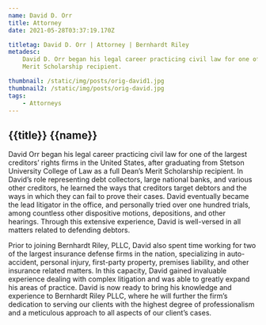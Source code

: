 ```yaml
---
name: David D. Orr
title: Attorney
date: 2021-05-28T03:37:19.170Z

titletag: David D. Orr | Attorney | Bernhardt Riley
metadesc:
    David D. Orr began his legal career practicing civil law for one of the largest creditors’ rights firms in the United States, after graduating from Stetson University College of Law as a full Dean’s
    Merit Scholarship recipient.

thumbnail: /static/img/posts/orig-david1.jpg
thumbnail2: /static/img/posts/orig-david.jpg
tags:
    - Attorneys
---
```


<div class="text-lg max-w-prose mx-auto">
  <h2 class="pt-12">
    <span class="block text-base text-center text-br-300 font-semibold tracking-wide uppercase">{{title}}</span>
    <span class="mt-2 block text-3xl text-center leading-8 font-extrabold tracking-tight text-br-900 sm:text-4xl">{{name}}</span>
  </h2>
  <p class="mt-8 text-xl text-gray-500 leading-8">David Orr began his legal career practicing civil law for one of the largest creditors’ rights firms in the United States, after graduating from Stetson University College of Law as a full Dean’s Merit Scholarship recipient. In David’s role representing debt collectors, large national banks, and various other creditors, he learned the ways that creditors target debtors and the ways in which they can fail to prove their cases. David eventually became the lead litigator in the office, and personally tried over one hundred trials, among countless other dispositive motions, depositions, and other hearings. Through this extensive experience, David is well-versed in all matters related to defending debtors.</p>
</div>
<div class="mt-6 prose prose-blue prose-lg text-gray-500 mx-auto">
  <p>Prior to joining Bernhardt Riley, PLLC, David also spent time working for two of the largest insurance defense firms in the nation, specializing in auto-accident, personal injury, first-party property, premises liability, and other insurance related matters. In this capacity, David gained invaluable experience dealing with complex litigation and was able to greatly expand his areas of practice. David is now ready to bring his knowledge and experience to Bernhardt Riley PLLC, where he will further the firm’s dedication to serving our clients with the highest degree of professionalism and a meticulous approach to all aspects of our client’s cases.</p>
</div>
